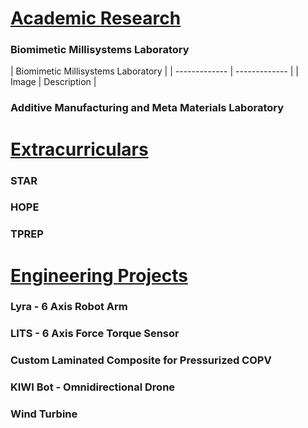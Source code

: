 # <ins>Academic Research</ins>
### Biomimetic Millisystems Laboratory

| Biomimetic Millisystems Laboratory |
| ------------- | ------------- |
| Image  | Description  |




### Additive Manufacturing and Meta Materials Laboratory

# <ins>Extracurriculars</ins>
### STAR 
### HOPE
### TPREP

# <ins>Engineering Projects</ins>
### Lyra - 6 Axis Robot Arm
### LITS - 6 Axis Force Torque Sensor
### Custom Laminated Composite for Pressurized COPV
### KIWI Bot - Omnidirectional Drone
### Wind Turbine

